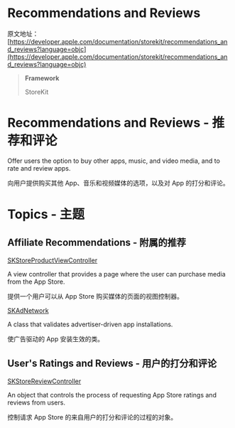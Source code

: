 # Recommendations and Reviews

原文地址：[https://developer.apple.com/documentation/storekit/recommendations_and_reviews?language=objc](https://developer.apple.com/documentation/storekit/recommendations_and_reviews?language=objc)

> **Framework**
>
> StoreKit

# Recommendations and Reviews - 推荐和评论

Offer users the option to buy other apps, music, and video media, and to rate and review apps.

向用户提供购买其他 App、音乐和视频媒体的选项，以及对 App 的打分和评论。

# Topics - 主题

## Affiliate Recommendations - 附属的推荐

[SKStoreProductViewController](https://developer.apple.com/documentation/storekit/skstoreproductviewcontroller?language=objc)

A view controller that provides a page where the user can purchase media from the App Store.

提供一个用户可以从 App Store 购买媒体的页面的视图控制器。

[SKAdNetwork](https://developer.apple.com/documentation/storekit/skadnetwork?language=objc)

A class that validates advertiser-driven app installations.

使广告驱动的 App 安装生效的类。

## User's Ratings and Reviews - 用户的打分和评论

[SKStoreReviewController](https://developer.apple.com/documentation/storekit/skstorereviewcontroller?language=objc)

An object that controls the process of requesting App Store ratings and reviews from users.

控制请求 App Store 的来自用户的打分和评论的过程的对象。